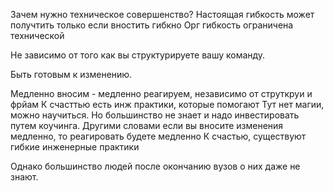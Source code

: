 Зачем нужно техническое совершенство?
Настоящая гибкость может получтить только если вностить гибкно
Орг гибкость ограничена технической

Не зависимо от того как вы структурируете вашу команду.

Быть готовым к изменению.

Медленно вносим - медленно реагируем, независимо от струткруи и фрйам
К счасттью есть инж практики, которые помогают
Тут нет магии, можно научиться.
Но большинство не знает и надо инвестировать путем коучинга.
Другими словами если вы вносите изменения медленно, то реагировать  будете медленно
К счастью, существуют гибкие инженерные практики


Однако большинство людей после окончанию вузов о них даже не знают.
